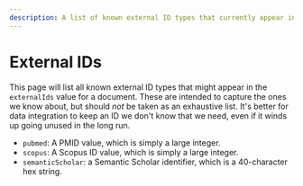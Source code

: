 ```yaml
---
description: A list of known external ID types that currently appear in evoText
---
```


# External IDs

This page will list all known external ID types that might appear in the `externalIds` value for a document. These are intended to capture the ones we know about, but should _not_ be taken as an exhaustive list. It's better for data integration to keep an ID we don't know that we need, even if it winds up going unused in the long run.

* `pubmed`: A PMID value, which is simply a large integer.
* `scopus`: A Scopus ID value, which is simply a large integer.
* `semanticScholar`: a Semantic Scholar identifier, which is a 40-character hex string.

